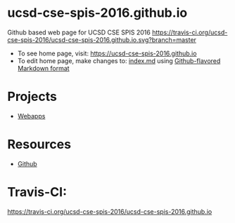 # ucsd-cse-spis-2016.github.io
Github based web page for UCSD CSE SPIS 2016    https://travis-ci.org/ucsd-cse-spis-2016/ucsd-cse-spis-2016.github.io.svg?branch=master

* To see home page, visit: https://ucsd-cse-spis-2016.github.io
* To edit home page, make changes to: [index.md](index.md) using [Github-flavored Markdown format](https://guides.github.com/features/mastering-markdown/)


# 

# Projects

* [Webapps](projects/webapps)

# Resources

* [Github](/resources/github)
 
# Travis-CI:

https://travis-ci.org/ucsd-cse-spis-2016/ucsd-cse-spis-2016.github.io
